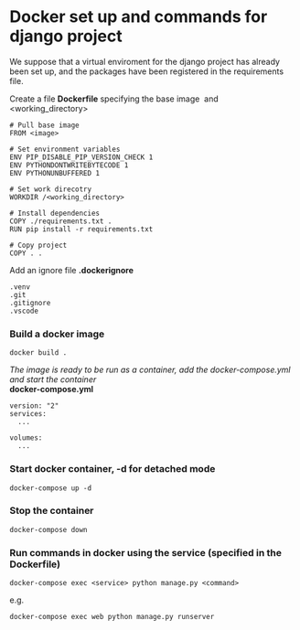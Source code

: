 # Docker set up and commands for django project
We suppose that a virtual enviroment for the django project has already been set up, and the packages have been registered in the requirements file.

Create a file **Dockerfile** specifying the base image <image> and <working_directory>
````
# Pull base image
FROM <image>

# Set environment variables
ENV PIP_DISABLE_PIP_VERSION_CHECK 1
ENV PYTHONDONTWRITEBYTECODE 1
ENV PYTHONUNBUFFERED 1

# Set work direcotry
WORKDIR /<working_directory>

# Install dependencies
COPY ./requirements.txt .
RUN pip install -r requirements.txt

# Copy project
COPY . .
````
Add an ignore file **.dockerignore**
````
.venv
.git
.gitignore
.vscode
````
### Build a docker image
````
docker build .
````
*The image is ready to be run as a container, add the docker-compose.yml and start the container*  
**docker-compose.yml**
````
version: "2"
services:
  ...

volumes:
  ...
````
### Start docker container, -d for detached mode
````
docker-compose up -d
````
### Stop the container
````
docker-compose down
````
### Run commands <command> in docker using the service <service> (specified in the **Dockerfile**)
````
docker-compose exec <service> python manage.py <command>
````
e.g.
````
docker-compose exec web python manage.py runserver
````
